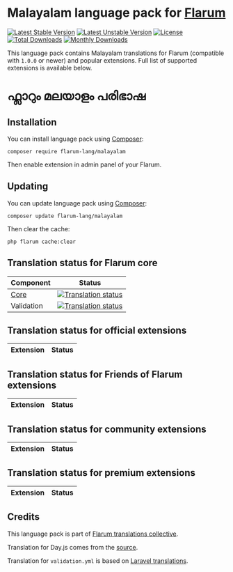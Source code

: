 # Malayalam language pack for [Flarum](https://flarum.org/)

[![Latest Stable Version](https://img.shields.io/packagist/v/flarum-lang/malayalam?color=success&label=stable)](https://packagist.org/packages/flarum-lang/malayalam) 
[![Latest Unstable Version](https://img.shields.io/packagist/v/flarum-lang/malayalam?include_prereleases&label=unstable)](https://packagist.org/packages/flarum-lang/malayalam) 
[![License](https://img.shields.io/packagist/l/flarum-lang/malayalam)](https://packagist.org/packages/flarum-lang/malayalam) 
[![Total Downloads](https://img.shields.io/packagist/dt/flarum-lang/malayalam)](https://packagist.org/packages/flarum-lang/malayalam/stats) 
[![Monthly Downloads](https://img.shields.io/packagist/dm/flarum-lang/malayalam)](https://packagist.org/packages/flarum-lang/malayalam/stats) 

This language pack contains Malayalam translations for Flarum (compatible with `1.0.0` or newer) and popular extensions. Full list of supported extensions is available below.

# ഫ്ലാറും മലയാളം പരിഭാഷ 

## Installation

You can install language pack using [Composer](https://getcomposer.org/):

```console
composer require flarum-lang/malayalam
```

Then enable extension in admin panel of your Flarum.


## Updating

You can update language pack using [Composer](https://getcomposer.org/):

```console
composer update flarum-lang/malayalam
```

Then clear the cache:

```console
php flarum cache:clear
```


## Translation status for Flarum core

| Component | Status |
| --- | --- |
| [Core](https://github.com/flarum/flarum-core) | [![Translation status](https://weblate.rob006.net/widgets/flarum/ml/core/svg-badge.svg)](https://weblate.rob006.net/projects/flarum/core/ml/) |
| Validation | [![Translation status](https://weblate.rob006.net/widgets/flarum/ml/validation/svg-badge.svg)](https://weblate.rob006.net/projects/flarum/validation/ml/) |


## Translation status for official extensions

<!-- flarum-extensions-list-start -->

| Extension | Status |
| --- | --- |

<!-- flarum-extensions-list-stop -->


## Translation status for Friends of Flarum extensions

<!-- fof-extensions-list-start -->

| Extension | Status |
| --- | --- |

<!-- fof-extensions-list-stop -->


## Translation status for community extensions

<!-- various-extensions-list-start -->

| Extension | Status |
| --- | --- |

<!-- various-extensions-list-stop -->


## Translation status for premium extensions

<!-- premium-extensions-list-start -->

| Extension | Status |
| --- | --- |

<!-- premium-extensions-list-stop -->


## Credits

This language pack is part of [Flarum translations collective](https://github.com/rob006-software/flarum-translations).

Translation for Day.js comes from the [source](https://github.com/iamkun/dayjs/blob/v1.10.4/src/locale/ml.js).

Translation for `validation.yml` is based on [Laravel translations](https://github.com/Laravel-Lang/lang/blob/8.1.3/src/ml/validation.php).
